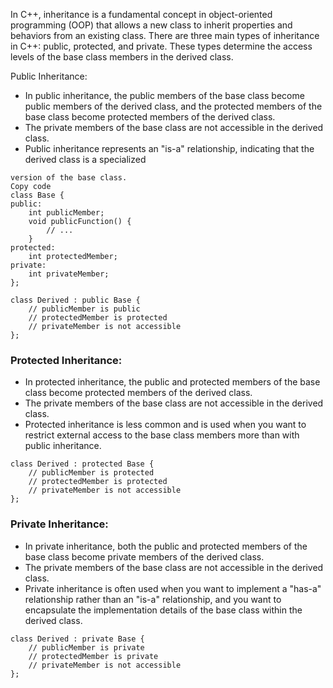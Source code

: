 
In C++, inheritance is a fundamental concept in object-oriented programming (OOP) that allows a new class to inherit properties and behaviors from an existing class. There are three main types of inheritance in C++: public, protected, and private. These types determine the access levels of the base class members in the derived class.

Public Inheritance:

- In public inheritance, the public members of the base class become public members of the derived class, and the protected members of the base class become protected members of the derived class.
- The private members of the base class are not accessible in the derived class.
- Public inheritance represents an "is-a" relationship, indicating that the derived class is a specialized 

```
version of the base class.
Copy code
class Base {
public:
    int publicMember;
    void publicFunction() {
        // ...
    }
protected:
    int protectedMember;
private:
    int privateMember;
};

class Derived : public Base {
    // publicMember is public
    // protectedMember is protected
    // privateMember is not accessible
};
```
### Protected Inheritance:

- In protected inheritance, the public and protected members of the base class become protected members of the derived class.
- The private members of the base class are not accessible in the derived class.
- Protected inheritance is less common and is used when you want to restrict external access to the base class members more than with public inheritance.
```
class Derived : protected Base {
    // publicMember is protected
    // protectedMember is protected
    // privateMember is not accessible
};
```

### Private Inheritance:
- In private inheritance, both the public and protected members of the base class become private members of the derived class.
- The private members of the base class are not accessible in the derived class.
- Private inheritance is often used when you want to implement a "has-a" relationship rather than an "is-a" relationship, and you want to encapsulate the implementation details of the base class within the derived class.

```
class Derived : private Base {
    // publicMember is private
    // protectedMember is private
    // privateMember is not accessible
};
```
